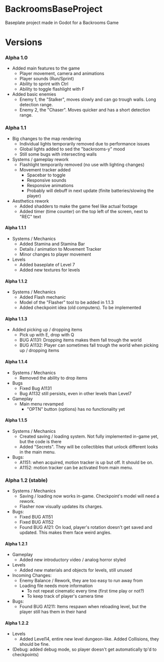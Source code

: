  # BackroomsBaseProject
Baseplate project made in Godot for a Backrooms Game

 # Versions
 ### Alpha 1.0
- Added main features to the game
  - Player movement, camera and animations
  - Player sounds (Run/Sprint)
  - Ability to sprint with Ctrl
  - Ability to toggle flashlight with F
- Added basic enemies
  - Enemy 1, the "Stalker", moves slowly and can go trough walls. Long detection range.
  - Enemy 2, the "Chaser". Moves quicker and has a short detection range.
 
 ### Alpha 1.1
 - Big changes to the map rendering
   - Individual lights temporarily removed due to performance issues
   - Global lights added to sed the "backrooms-y" mood
   - Still some bugs with intersecting walls
 - Systems / gameplay rework
   - Flashlight temporarily removed (no use with lighting changes)
   - Movement tracker added
     - Spacebar to toggle
     - Responsive sounds
     - Responsive animations
     - Probably will debuff in next update (finite batteries/slowing the player)
 - Aesthetics rework
   - Added shadders to make the game feel like actual footage
   - Added timer (time counter) on the top left of the screen, next to "REC" text

 #### Alpha 1.1.1
 - Systems / Mechanics
   - Added Stamina and Stamina Bar
   - Details / animation to Movement Tracker
   - Minor changes to player movement
 - Levels
   - Added baseplate of Level 7
   - Added new textures for levels
 
 #### Alpha 1.1.2
 - Systems / Mechanics
   - Added Flash mechanic
   - Model of the "Flasher" tool to be added in 1.1.3
   - Added checkpoint idea (old computers). To be implemented

 #### Alpha 1.1.3
 - Added picking up / dropping items
   - Pick up with E, drop with Q
   - BUG A1131: Dropping items makes them fall trough the world
   - BUG A1132: Player can sometimes fall trough the world when picking up / dropping items

 #### Alpha 1.1.4
 - Systems / Mechanics
   - Removed the ability to drop items
 - Bugs
   - Fixed Bug A1131
   - Bug A1132 still persists, even in other levels than Level7
 - Gameplay 
   - Main menu revamped
     - "OPTN" button (options) has no functionality yet
 #### Alpha 1.1.5
 - Systems / Mechanics
   - Created saving / loading system. Not fully implemented in-game yet, but the code is there
   - Added "Secrets". They will be collectibles that unlock different looks in the main menu.
 - Bugs:
   - A1151: when acquired, motion tracker is up but off. It should be on.
   - A1152: motion tracker can be activated from main menu.
 ### Alpha 1.2 (stable)
 - Systems / Mechanics
   - Saving / loading now works in-game. Checkpoint's model will need a rework.
   - Flasher now visually updates its charges.
 - Bugs:
   - Fixed BUG A1151
   - Fixed BUG A1152
   - Found BUG A121: On load, player's rotation doesn't get saved and updated. This makes them face weird angles.

 #### Alpha 1.2.1
 - Gameplay
   - Added new introductory video / analog horror styled
 - Levels
   - Added new materials and objects for levels, still unused
 - Incoming Changes:
   - Enemy Balance / Rework, they are too easy to run away from
   - Loading file needs more information
     - To not repeat cinematic every time (first time play or not?)
     - To keep track of player's camera time
 - Bugs:
   - Found BUG A1211: Items respawn when reloading level, but the player still has them in their hand

 #### Alpha 1.2.2
 - Levels
   - Added Level14, entire new level dungeon-like. Added Collisions, they should be fine.
 - (Debug: added debug mode, so player doesn't get automatically tp'd to checkpoints)

